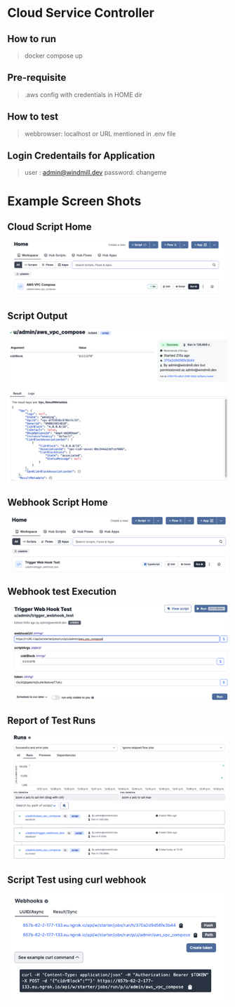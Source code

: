 # Cloud Service Controller

## How to run
> docker compose up

## Pre-requisite 
> .aws config with credentials in HOME dir

## How to test
> webbrowser: localhost or URL mentioned in .env file

## Login Credentails for Application
> user : admin@windmill.dev
> password: changeme

# Example Screen Shots

## Cloud Script Home

![Alt text](/images/Snip20230203_2.png?raw=true "Script Output")

## Script Output

![Alt text](/images/Snip20230203_1.png?raw=true "Script Output")

## Webhook Script Home

![Alt text](/images/Snip20230203_4.png?raw=true "Script Output")

## Webhook test Execution

![Alt text](/images/Snip20230203_5.png?raw=true "Script Output")

## Report of Test Runs

![Alt text](/images/Snip20230203_6.png?raw=true "Script Output")


## Script Test using curl webhook

![Alt text](/images/Snip20230203_7.png?raw=true "Script Output")



